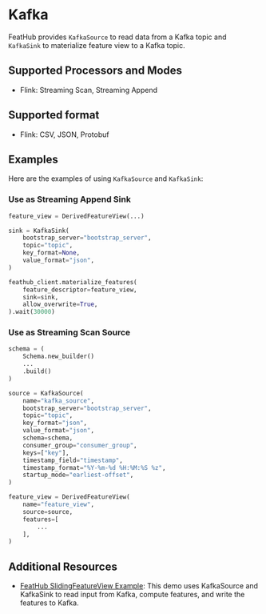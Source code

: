 # Kafka

FeatHub provides `KafkaSource` to read data from a Kafka topic and `KafkaSink` to 
materialize feature view to a Kafka topic.

## Supported Processors and Modes

- Flink: Streaming Scan, Streaming Append

## Supported format

- Flink: CSV, JSON, Protobuf

## Examples

Here are the examples of using `KafkaSource` and `KafkaSink`:

### Use as Streaming Append Sink

```python
feature_view = DerivedFeatureView(...)

sink = KafkaSink(
    bootstrap_server="bootstrap_server",
    topic="topic",
    key_format=None,
    value_format="json",
)

feathub_client.materialize_features(
    feature_descriptor=feature_view,
    sink=sink,
    allow_overwrite=True,
).wait(30000)
```

### Use as Streaming Scan Source

```python
schema = (
    Schema.new_builder()
    ...
    .build()
)

source = KafkaSource(
    name="kafka_source",
    bootstrap_server="bootstrap_server",
    topic="topic",
    key_format="json",
    value_format="json",
    schema=schema,
    consumer_group="consumer_group",
    keys=["key"],
    timestamp_field="timestamp",
    timestamp_format="%Y-%m-%d %H:%M:%S %z",
    startup_mode="earliest-offset",
)

feature_view = DerivedFeatureView(
    name="feature_view",
    source=source,
    features=[
        ...
    ],
)
```

## Additional Resources

- [FeatHub SlidingFeatureView Example](https://github.com/flink-extended/feathub-examples/tree/master/flink-sliding-feature-view): 
  This demo uses KafkaSource and KafkaSink to read input from Kafka, compute features, 
  and write the features to Kafka. 